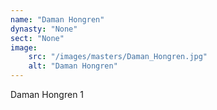 ```yaml
---
name: "Daman Hongren"
dynasty: "None"
sect: "None"
image: 
    src: "/images/masters/Daman_Hongren.jpg"
    alt: "Daman Hongren"
---
```


Daman Hongren 1
